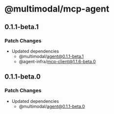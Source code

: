 # @multimodal/mcp-agent

## 0.1.1-beta.1

### Patch Changes

- Updated dependencies
  - @multimodal/agent@0.1.1-beta.1
  - @agent-infra/mcp-client@1.1.6-beta.0

## 0.1.1-beta.0

### Patch Changes

- Updated dependencies
  - @multimodal/agent@0.1.1-beta.0
